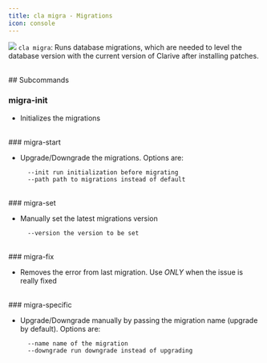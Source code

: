 ```yaml
---
title: cla migra - Migrations
icon: console
---
```


<img src="/static/images/icons/console.png" /> `cla migra`: Runs database migrations, which are needed to level the database version with the current version of Clarive after installing patches. 

<br />
## Subcommands
<br />

### migra-init

* Initializes the migrations

<br />
### migra-start

* Upgrade/Downgrade the migrations. Options are:
            
        --init run initialization before migrating
        --path path to migrations instead of default

<br />
### migra-set

* Manually set the latest migrations version
            
        --version the version to be set


<br />
### migra-fix

* Removes the error from last migration. Use *ONLY* when the issue is really
fixed

<br />
### migra-specific

* Upgrade/Downgrade manually by passing the migration name (upgrade by
default). Options are:
            
        --name name of the migration
        --downgrade run downgrade instead of upgrading



     
